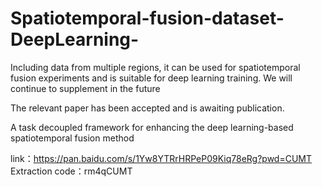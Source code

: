 # Spatiotemporal-fusion-dataset-DeepLearning-
Including data from multiple regions, it can be used for spatiotemporal fusion experiments and is suitable for deep learning training. We will continue to supplement in the future

The relevant paper has been accepted and is awaiting publication.

A task decoupled framework for enhancing the deep learning-based spatiotemporal fusion method

link：https://pan.baidu.com/s/1Yw8YTRrHRPeP09Kiq78eRg?pwd=CUMT 
Extraction code：rm4qCUMT
